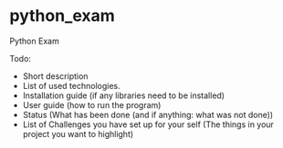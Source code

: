 # python_exam
Python Exam

Todo:
   - Short description
   - List of used technologies.
   - Installation guide (if any libraries need to be installed)
   - User guide (how to run the program)
   - Status (What has been done (and if anything: what was not done))
   - List of Challenges you have set up for your self (The things in your project you want to highlight)




